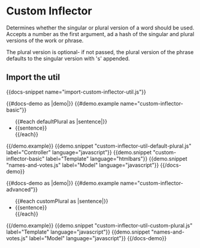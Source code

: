 # Custom Inflector

Determines whether the singular or plural version of a word should be used. Accepts a number as the first argument, ad a hash of the singular and plural versions of the work or phrase.

The plural version is optional- if not passed, the plural version of the phrase defaults to the singular version with 's' appended.

## Import the util

{{docs-snippet name="import-custom-inflector-util.js"}}

{{#docs-demo as |demo|}}
  {{#demo.example name="custom-inflector-basic"}}
    <ul> 
      {{#each defaultPlural as |sentence|}}
        <li>{{sentence}}</li>
      {{/each}}
    </ul>
  {{/demo.example}}
  {{demo.snippet "custom-inflector-util-default-plural.js" label="Controller" language="javascript"}}
  {{demo.snippet "custom-inflector-basic" label="Template" language="htmlbars"}}
  {{demo.snippet "names-and-votes.js" label="Model" language="javascript"}}
{{/docs-demo}}

{{#docs-demo as |demo|}}
  {{#demo.example name="custom-inflector-advanced"}}
    <ul> 
      {{#each customPlural as |sentence|}}
        <li>{{sentence}}</li>
      {{/each}}
    </ul>
  {{/demo.example}}
  {{demo.snippet "custom-inflector-util-custom-plural.js" label="Template" language="javascript"}}
  {{demo.snippet "names-and-votes.js" label="Model" language="javascript"}}
{{/docs-demo}}